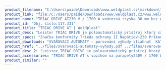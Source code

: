 ```yaml
---
product_filename: "C:\Users\paide\Downloads\www.weldplast.cz\markdown\triac-drive-at.md"
product_link: "file:/C:/Users/paide/Downloads/www.weldplast.cz/www.weldplast.cz/sk/triac-drive-at"
product_name: "TRIAC DRIVE AT230 V / 1700 W vnútorná tryska 30 mm bez gripu"
product_id: "Obj. číslo:117.331"
product_title: "TRIAC DRIVE AT | Weldplast"
product_desc: "Leister TRIAC DRIVE je poloautomatický prístroj ktorý sa skladá z ručnej zváračky Leister TRIAC AT a pohonnej jednotky DRIVE. Umožňuje tak zvárať rôzne typy materiálov a zváranie je pritom rýchlejšie a kvalitnejšie v porovnaní s ručným prístrojom. Možno ho používať v horizontálnych vertikálnych i diagonálnych polohách - pozri príklady použitia k stiahnutiu.Preplátovanie PVCP ECB EPDM CSPE a TPO strešných membránRýchlejšie a výkonnejšia ako ručné zváranieMalý a kompaktnýPlynulo regulovateľná rýchlosťVhodný aj pre zváranie na malých a ťažko prístupných plocháchRôzne šírky zvaru"
product_specs: "Značka konformity Trieda ochrany II NapätieV~230 PríkonW1700 FrekvenciaHz50 / 60 Max. teplota°C40 - 650 Rýchlosťm/min05 - 3 Úroveň hlučnosti LpAdB65 Rozmerymm300 x 230 x 380 Hmotnosťkg41 (s kabelem 3 m bez vozíku) Šírka zvarumm30"
product_downloads: "SVAŘOVACÍ AUTOMATY - porovnání výhody stiahnuť  KATALOG PLOCHÉ STŘECHY stiahnuť  TRIAC DRIVE - produktový list stiahnuť  TRIAC DRIVE - manuál stiahnuť  TRIAC DRIVE - příklady použití stiahnuť"
product_href: "../files/svarovaci-automaty-vyhody.pdf ../files/svarovaci-automaty-vyhody.pdf ../files/katalog-ploche-strechy-2018-05-el.pdf ../files/katalog-ploche-strechy-2018-05-el.pdf ../files/triac-drive-at-prod-list-cz.pdf ../files/triac-drive-at-prod-list-cz.pdf ../files/triac-drive-manual-cz.pdf ../files/triac-drive-manual-cz.pdf ../files/triac-drive-pouziti.pdf ../files/triac-drive-pouziti.pdf"
product_desc_2: "Leister TRIAC DRIVE je poloautomatický prístroj ktorý sa skladá z ručnej zváračky Leister TRIAC AT a pohonnej jednotky DRIVE. Umožňuje tak zvárať rôzne typy materiálov a zváranie je pritom rýchlejšie a kvalitnejšie v porovnaní s ručným prístrojom. Možno ho používať v horizontálnych vertikálnych i diagonálnych polohách - pozri príklady použitia k stiahnutiu.Preplátovanie PVCP ECB EPDM CSPE a TPO strešných membránRýchlejšie a výkonnejšia ako ručné zváranieMalý a kompaktnýPlynulo regulovateľná rýchlosťVhodný aj pre zváranie na malých a ťažko prístupných plocháchRôzne šírky zvaru"
product_accessories: "TRIAC DRIVE AT s vozíkom na parapety230V / 1700 W vnútorná tryska 30 mm bez gripuTRIAC DRIVE AT s vozíkom230 V / 1700 W vnútorná tryska 30 mm bez gripu"
product_similar: ""
---
```

